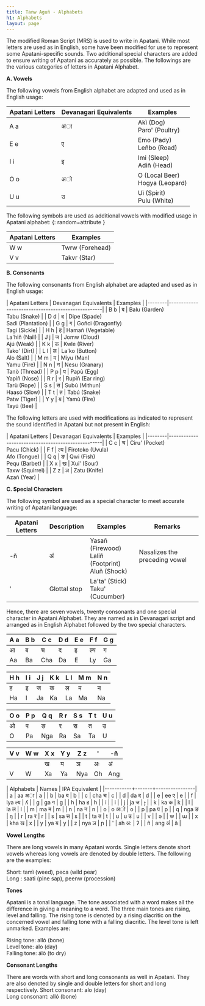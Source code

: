 ```yaml
---
title: Tanw Aguñ - Alphabets
h1: Alphabets
layout: page
---
```


The modified Roman Script (MRS) is used to write in Apatani. While most letters are used as in English, some have been modified for use to represent some Apatani-specific sounds. Two additional special characters are added to ensure writing of Apatani as accurately as possible. The followings are the various categories of letters in Apatani Alphabet.

**A. Vowels**

The following vowels from English alphabet are adapted and used as in English usage:

| Apatani Letters | Devanagari Equivalents| Examples                         |
|-----------------|------------|--------------------------------- |
| <i class="fa fa-volume-off"></i> A a             | अा          | Akì (Dog) <br> Paro' (Poultry)        |
| <i class="fa fa-volume-off"></i> E e             | ए          | Emo (Pady) <br> Leñbo (Road)         |
| <i class="fa fa-volume-off"></i> I i             | इ          | Imi (Sleep) <br> Adiñ (Head)         |
| <i class="fa fa-volume-off"></i> O o             | अो        | O (Local Beer) <br> Hogya (Leopard)  |
| <i class="fa fa-volume-off"></i> U u             | उ          | Uì (Spirit) <br> Pulu (White)        |

The following symbols are used as additional vowels with modified usage in Apatani alphabet:
{: random=attribute }

| Apatani Letters | Examples                      |
|--------|-------------------------------|
| <i class="fa fa-volume-off"></i> W w    | Twrw (Forehead)               |
| <i class="fa fa-volume-off"></i> V v    | Takvr (Star)                  |

**B. Consonants**

The following consonants from English alphabet are adapted and used as in English usage:

| Apatani Letters | Devanagari Equivalents | Examples                             |
|--------|---------------------------------------------------|
| <i class="fa fa-volume-off"></i> B b    | ब          | Balu (Garden) <br> Tabu (Snake)      |
| <i class="fa fa-volume-off"></i> D d    | द          | Dipe (Spade) <br> Sadi (Plantation)  |
| <i class="fa fa-volume-off"></i> G g    | ग          | Goñci (Dragonfly) <br> Tagi (Sickle) |
| <i class="fa fa-volume-off"></i> H h    | ह          | Hamañ (Vegetable) <br> La'hiñ (Nail) |
| <i class="fa fa-volume-off"></i> J j    | ज         | Jomw (Cloud) <br> Ajú (Weak)         |
| <i class="fa fa-volume-off"></i> K k    | क          | Kwle (River) <br> Tako' (Dirt)       |
| <i class="fa fa-volume-off"></i> L l    | ल          | La'ko (Button) <br> Alo (Salt)       |
| <i class="fa fa-volume-off"></i> M m    | म          | Miyu (Man) <br> Yamu (Fire)          |
| <i class="fa fa-volume-off"></i> N n    | न          | Nesu (Granary) <br> Tanò (Thread)    |
| <i class="fa fa-volume-off"></i> P p    | प          | Papù (Egg) <br> Yapiñ (Nose)         |
| <i class="fa fa-volume-off"></i> R r    | र          | Rupiñ (Ear ring) <br> Tarù (Rope)    |
| <i class="fa fa-volume-off"></i> S s    | स          | Subú (Mithun) <br> Haasó (Slow)      |
| <i class="fa fa-volume-off"></i> T t    | त          | Tabú (Snake) <br> Patw (Tiger)       |
| <i class="fa fa-volume-off"></i> Y y    | य          | Yamù (Fire) <br> Tayú (Bee)          |

The following letters are used with modifications as indicated to represent the sound identified in Apatani but not present in English:

| Apatani Letters | Devanagari Equivalents | Examples                             |
|--------|---------------------------------------------------|
| <i class="fa fa-volume-off"></i> C c    | च          | Ciru' (Pocket) <br> Pacu (Chick)     |
| <i class="fa fa-volume-off"></i> F f    | ल्य         | Firotoko (Uvula) <br> Afo (Tongue)   |
| <i class="fa fa-volume-off"></i> Q q    | ङ          | Qwi (Fish) <br> Pequ (Barbet)        |
| <i class="fa fa-volume-off"></i> X x    | ख          | Xui' (Sour) <br> Taxw (Squirrel)      |
| <i class="fa fa-volume-off"></i> Z z    | ञ          | Zatu (Knife) <br> Azañ (Year)        |

**C. Special Characters**

The following symbol are used as a special character to meet accurate writing of Apatani language:

| Apatani Letters | Description      | Examples                                         | Remarks                       |
|--------|------------------|--------------------------------------------------|-------------------------------|
| <i class="fa fa-volume-off"></i> -ñ      | अं              | Yasañ (Firewood) <br> Laliñ (Footprint) <br> Aluñ (Shock) | Nasalizes the preceding vowel |
| <i class="fa fa-volume-off"></i> '      | Glottal stop     | La'ta' (Stick) <br> Taku' (Cucumber)                 |                               |

Hence, there are seven vowels, twenty consonants and one special character in Apatani Alphabet. They are named as in Devanagari script and arranged as in English Alphabet followed by the two special characters.

| A a | B b | C c | D d | E e | F f | G g |
|-----|-----|-----|-----|-----|-----|-----| 
| आ  | ब   | च   | द   | इ   | ल्य | ग   |
| Aa  | Ba  | Cha | Da  | E   | Ly  | Ga  |
             
| H h | I i | J j | K k | L l | M m | N n |
|-----|-----|-----|-----|-----|-----|-----| 
| ह   | इ   | ज   | क   | ल   | म   | न   |
| Ha  | I   | Ja  | Ka  | La  | Ma  | Na   |
             
| O o | P p | Q q | R r | S s | T t | U u |
|-----|-----|-----|-----|-----|-----|-----| 
| ओ  | प   | ङ  | र    | स   | त   | उ   |
| O   | Pa  | Nga | Ra  | Sa  | Ta   | U  |
             
| V v | W w | X x | Y y | Z z | ' | -ñ
|-----|-----|-----|-----|-----|-----|-----| 
|     |     | ख   | य   | ञ   | अः | अं |
| V   | W   | Xa  | Ya  | Nya | Oh  | Ang |


| Alphabets | Names | IPA Equivalent |
|-----------+-------+----------------|
| a | aa  अा  | a  |
| b | ba  ब    | b  |
| c | cha च    | c  |
| d | da  द    | d  |
| e | ee  ए    | e  |
| f | lya ल्य | ʎ  |
| g | ga  ग    | g  |
| h | ha  ह    | h  |
| i |          | i  |
| j | ja  ज   | ɟ  |
| k | ka  क   | k  |
| l | la  ल   | l  |
| m | ma  म   | m  |
| n | na  न    | n  |
| o | o अो    | o  |
| p | pa  प | p |
| q | nga ङ | ŋ |
| r | ra  र | r |
| s | sa  स | s |
| t | ta  त | t |
| u | u उ | u |
| v | | ə |
| w | | ɯ |
| x | kha ख | x |
| y | ya  य | y |
| z | nya ञ | ɲ |
| ' | ah  अ: | ʔ |
| ñ | ang अं | ã |

**Vowel Lengths**

There are long vowels in many Apatani words. Single letters denote short vowels whereas long vowels are denoted by double letters. The following are the examples:

Short: tamì (weed), peca (wild pear)
<br>
Long : saati (pine sap), peenw (procession)

**Tones**

Apatani is a tonal language. The tone associated with a word makes all the difference in giving a meaning to a word. The three main tones are rising, level and falling. The rising tone is denoted by a rising diacritic on the concerned vowel and falling tone with a falling diacritic. The level tone is left unmarked. Examples are:

Rising tone: alló (bone)
<br>
Level tone: alo (day)
<br>
Falling tone: álò (to dry)

**Consonant Lengths**

There are words with short and long consonants as well in Apatani. They are also denoted by single and double letters for short and long respectively.
Short consonant: alo (day)
<br>
Long consonant: alló (bone)
